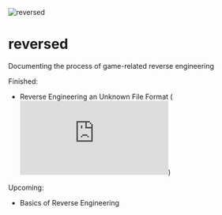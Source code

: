 ![reversed](https://github.com/zwoly/reversed/assets/164810717/9af2d95e-11cc-46c4-9456-8722f8fc4463)

# reversed
Documenting the process of game-related reverse engineering

Finished:
- Reverse Engineering an Unknown File Format (![read](https://github.com/zwoly/reversed/blob/main/reverse-engineering-an-unknown-file-format.md))

Upcoming:
- Basics of Reverse Engineering
